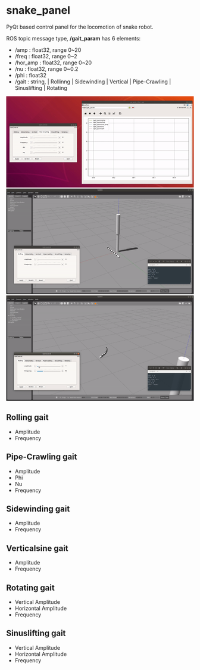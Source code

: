 # snake_panel
PyQt based control panel for the locomotion of snake robot.

ROS topic message type, __/gait_param__ has 6 elements:
- /amp : float32, range 0~20
- /freq : float32, range 0~2
- /hor_amp : float32, range 0~20
- /nu : float32, range 0~0.2
- /phi : float32
- /gait : string, | Rollinng | Sidewinding | Vertical | Pipe-Crawling | Sinuslifting | Rotating

<center><img src="https://github.com/SeunghyunLim/snake_panel/blob/main/gif/panel_topic.gif" alt="drawing" width="720"/></center>
<center><img src="https://github.com/SeunghyunLim/snake_panel/blob/main/gif/panel_control.gif" alt="drawing" width="720"/></center>
<center><img src="https://github.com/SeunghyunLim/snake_panel/blob/main/gif/panel_rolling.gif" alt="drawing" width="720"/></center>


## Rolling gait
- Amplitude
- Frequency

## Pipe-Crawling gait
- Amplitude
- Phi
- Nu
- Frequency

## Sidewinding gait
- Amplitude
- Frequency

## Verticalsine gait
- Amplitude
- Frequency

## Rotating gait
- Vertical Amplitude
- Horizontal Amplitude
- Frequency

## Sinuslifting gait
- Vertical Amplitude
- Horizontal Amplitude
- Frequency
